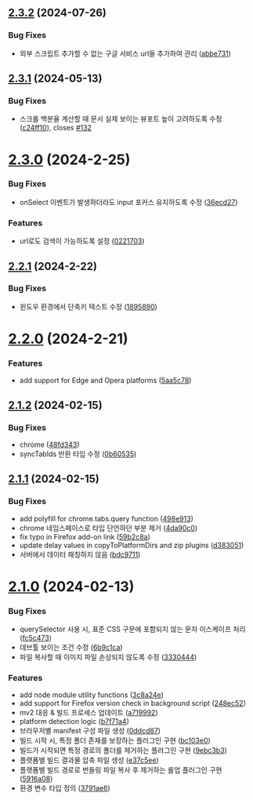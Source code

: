## [2.3.2](https://github.com/jaem1n207/synchronize-tab-scrolling/compare/v2.3.1...v2.3.2) (2024-07-26)


### Bug Fixes

* 외부 스크립트 추가할 수 없는 구글 서비스 url들 추가하여 관리 ([abbe731](https://github.com/jaem1n207/synchronize-tab-scrolling/commit/abbe731afe08efa7face1611e0b45ac2c593d8b5))

## [2.3.1](https://github.com/jaem1n207/synchronize-tab-scrolling/compare/v2.3.0...v2.3.1) (2024-05-13)


### Bug Fixes

* 스크롤 백분율 계산할 때 문서 실제 보이는 뷰포트 높이 고려하도록 수정 ([c24ff10](https://github.com/jaem1n207/synchronize-tab-scrolling/commit/c24ff10f6d5a50f4b3cc8a333b71ddf6c6d2a6c3)), closes [#132](https://github.com/jaem1n207/synchronize-tab-scrolling/issues/132)

# [2.3.0](https://github.com/jaem1n207/synchronize-tab-scrolling/compare/v2.2.1...v2.3.0) (2024-2-25)


### Bug Fixes

* onSelect 이벤트가 발생하더라도 input 포커스 유지하도록 수정 ([36ecd27](https://github.com/jaem1n207/synchronize-tab-scrolling/commit/36ecd27b79f2ea7467f45f9c0b2d455c90f9576e))


### Features

* url로도 검색이 가능하도록 설정 ([0221703](https://github.com/jaem1n207/synchronize-tab-scrolling/commit/0221703bc02890a703fb3c837a55cfa9cb0d61d7))

## [2.2.1](https://github.com/jaem1n207/synchronize-tab-scrolling/compare/v2.2.0...v2.2.1) (2024-2-22)


### Bug Fixes

* 윈도우 환경에서 단축키 텍스트 수정 ([1895890](https://github.com/jaem1n207/synchronize-tab-scrolling/commit/189589010b61d02b313555eaf6f6daebe21228ed))

# [2.2.0](https://github.com/jaem1n207/synchronize-tab-scrolling/compare/v2.1.2...v2.2.0) (2024-2-21)


### Features

* add support for Edge and Opera platforms ([5aa5c78](https://github.com/jaem1n207/synchronize-tab-scrolling/commit/5aa5c78d5b93f197126d739626d2a89b2849fe83))

## [2.1.2](https://github.com/jaem1n207/synchronize-tab-scrolling/compare/v2.1.1...v2.1.2) (2024-02-15)


### Bug Fixes

* chrome ([48fd343](https://github.com/jaem1n207/synchronize-tab-scrolling/commit/48fd34376827539ace3d2d2a8fc62167a87eebb9))
* syncTabIds 반환 타입 수정 ([0b60535](https://github.com/jaem1n207/synchronize-tab-scrolling/commit/0b60535d04a4e11347a18bceded78ff14a1da97e))

## [2.1.1](https://github.com/jaem1n207/synchronize-tab-scrolling/compare/v2.1.0...v2.1.1) (2024-02-15)


### Bug Fixes

* add polyfill for chrome.tabs.query function ([498e913](https://github.com/jaem1n207/synchronize-tab-scrolling/commit/498e913074c9e3e19da36f8b29608e48ab06ef69))
* chrome 네임스페이스로 타입 단언하던 부분 제거 ([4da90c0](https://github.com/jaem1n207/synchronize-tab-scrolling/commit/4da90c0a2f85c8a666a5637c677b7276fdef0989))
* fix typo in Firefox add-on link ([59b2c8a](https://github.com/jaem1n207/synchronize-tab-scrolling/commit/59b2c8aaf96b88d5fa81b733edd766c4b9987e2b))
* update delay values in copyToPlatformDirs and zip plugins ([d383051](https://github.com/jaem1n207/synchronize-tab-scrolling/commit/d3830517f5d316ee4f2e981fe8f65683a587c7eb))
* 서버에서 데이터 패칭하지 않음 ([bdc9711](https://github.com/jaem1n207/synchronize-tab-scrolling/commit/bdc9711b5fa501b523ee75ab5d1263603e0e7c4c))

# [2.1.0](https://github.com/jaem1n207/synchronize-tab-scrolling/compare/v2.0.3...v2.1.0) (2024-02-13)


### Bug Fixes

* querySelector 사용 시, 표준 CSS 구문에 포함되지 않는 문자 이스케이프 처리 ([fc5c473](https://github.com/jaem1n207/synchronize-tab-scrolling/commit/fc5c4738b4bad8054da08b0ccbdbfdd0b4f1452c))
* 데브툴 보이는 조건 수정 ([6b9c1ca](https://github.com/jaem1n207/synchronize-tab-scrolling/commit/6b9c1cad07522238064632fecd1d5857ec54079a))
* 파일 복사할 때 이미지 파일 손상되지 않도록 수정 ([3330444](https://github.com/jaem1n207/synchronize-tab-scrolling/commit/3330444a13360b42a74828b3b0067d3aa0ce93e3))


### Features

* add node module utility functions ([3c8a24e](https://github.com/jaem1n207/synchronize-tab-scrolling/commit/3c8a24e278abfce8ff10045ebec714b4a598b483))
* add support for Firefox version check in background script ([248ec52](https://github.com/jaem1n207/synchronize-tab-scrolling/commit/248ec5210ace4e47d8b9735f09a816732d55068b))
* mv2 대응 & 빌드 프로세스 업데이트 ([a719992](https://github.com/jaem1n207/synchronize-tab-scrolling/commit/a719992366d33aa5b54b417922ffc6735f7a3356))
* platform detection logic ([b7f71a4](https://github.com/jaem1n207/synchronize-tab-scrolling/commit/b7f71a4f9b1c52026ed40ec92b07f41d566fbc40))
* 브라우저별 manifest 구성 파일 생성 ([0ddcd87](https://github.com/jaem1n207/synchronize-tab-scrolling/commit/0ddcd87f193d7e577db9a031f6525db57326aac7))
* 빌드 시작 시, 특정 폴더 존재를 보장하는 플러그인 구현 ([bc103e0](https://github.com/jaem1n207/synchronize-tab-scrolling/commit/bc103e0e6960838f9025f4d152ec067c56d593e3))
* 빌드가 시작되면 특정 경로의 폴더를 제거하는 플러그인 구현 ([9ebc3b3](https://github.com/jaem1n207/synchronize-tab-scrolling/commit/9ebc3b368efdcd5937fcac7679947a8e6dad34e0))
* 플랫폼별 빌드 결과물 압축 파일 생성 ([e37c5ee](https://github.com/jaem1n207/synchronize-tab-scrolling/commit/e37c5ee91f0d75ac0cd86b54b5b816772c6683b3))
* 플랫폼별 빌드 경로로 번들링 파일 복사 후 제거하는 롤업 플러그인 구현 ([5916a08](https://github.com/jaem1n207/synchronize-tab-scrolling/commit/5916a08bf23b8eb9838193f6f2c42355a1ddbf84))
* 환경 변수 타입 정의 ([3791ae6](https://github.com/jaem1n207/synchronize-tab-scrolling/commit/3791ae6d5c546db40fadcba920a4710e6ad60f51))
